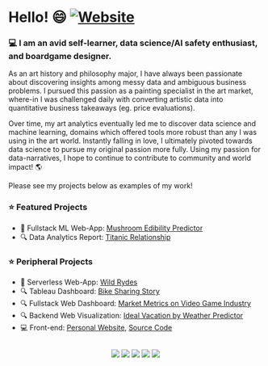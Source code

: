 # Hello! 😄 [![Website](https://img.shields.io/badge/My-Website-blue?style=flat-square&logo=appveyor)](https://cdenq.github.io/)

### 💻 I am an avid self-learner, data science/AI safety enthusiast, and boardgame designer.

As an art history and philosophy major, I have always been passionate about discovering insights among messy data and ambiguous business problems. I pursued this passion as a painting specialist in the art market, where-in I was challenged daily with converting artistic data into quantitative business takeaways (eg. price evaluations).

Over time, my art analytics eventually led me to discover data science and machine learning, domains which offered tools more robust than any I was using in the art world. Instantly falling in love, I ultimately pivoted towards data science to pursue my original passion more fully. Using my passion for data-narratives, I hope to continue to contribute to community and world impact! 🌎

Please see my projects below as examples of my work!

### ⭐ **Featured Projects**
- 🧠 Fullstack ML Web-App: [Mushroom Edibility Predictor](https://github.com/cdenq/mushroom-edibility-predictor)
- 🔍 Data Analytics Report: [Titanic Relationship](https://github.com/cdenq/titanic-data-analysis)

### ⭐ **Peripheral Projects**
- 🥞 Serverless Web-App: [Wild Rydes](https://github.com/cdenq/wild-rydes-server-less-web-app) 
- 🔍 Tableau Dashboard: [Bike Sharing Story](https://github.com/cdenq/bike-sharing-tableau-dashboard)
- 🔍 Fullstack Web Dashboard: [Market Metrics on Video Game Industry](https://github.com/cdenq/web-dashboard-of-video-game-industry)
- 🔍 Backend Web Visualization: [Ideal Vacation by Weather Predictor](https://github.com/cdenq/ideal-vacation-by-weather-predictor)
- 💻 Front-end: [Personal Website](https://cdenq.github.io/), [Source Code](https://github.com/cdenq/cdenq.github.io)

##
<p align="center" width="100%">
  <a href="https://www.linkedin.com/in/christopherdenq/"><img src="https://img.shields.io/badge/linkedin-%230077B5.svg?&style=for-the-badge&logo=linkedin&logoColor=white"></a>
  <a href="https://github.com/cdenq"><img src="https://img.shields.io/badge/-Github-333?style=for-the-badge&logo=GitHub&logoColor=white"></a>
  <a href="mailto:christopherdenq@gmail.com"><img src="https://img.shields.io/badge/-Gmail-c14438?style=for-the-badge&logo=Gmail&logoColor=white"></a>
  <a href="https://cdenq.github.io/"><img src="https://img.shields.io/badge/website-343434?style=for-the-badge&logo=About.me&logoColor=white"></a>
  <a href="https://discordapp.com/users/122537517835616257"><img src="https://img.shields.io/badge/Discord-7289DA?style=for-the-badge&logo=discord&logoColor=white">
</p>
